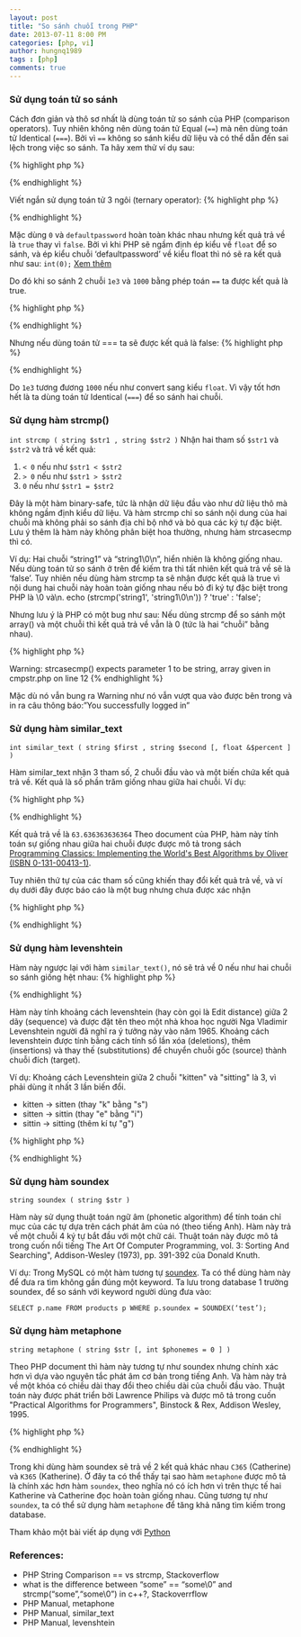 ```yaml
---
layout: post
title: "So sánh chuỗi trong PHP"
date: 2013-07-11 8:00 PM
categories: [php, vi]
author: hungnq1989
tags : [php]
comments: true
---
```

### Sử dụng toán tử so sánh 
Cách đơn giản và thô sơ nhất là dùng toán tử so sánh của PHP (comparison operators). Tuy nhiên không nên dùng toán tử Equal (`==`) mà nên dùng toán tử Identical (`===`). Bởi vì `==` không so sánh kiểu dữ liệu và có thể dẫn đến sai lệch trong việc so sánh. Ta hãy xem thử ví dụ sau: 

{% highlight php %}
<?php
  $input = 0;
  if('defaultpassword' == $input){
   echo 'true';
  } else {
   echo 'false';
  }
?>
{% endhighlight %}  

Viết ngắn sử dụng toán tử 3 ngôi (ternary operator):
{% highlight php %} 
<?php
$input = 0;
echo ('defaultpassword' == $input) ? ‘true’ : ‘false’;
?>
{% endhighlight %}  

Mặc dùng `0` và `defaultpassword` hoàn toàn khác nhau nhưng kết quả trả về là `true` thay vì `false`. Bởi vì khi PHP sẽ ngầm định ép kiểu về `float` để so sánh, và ép kiểu chuỗi ‘defaultpassword’ về kiểu float thì nó sẽ ra kết quả như sau: `int(0);` [Xem thêm](http://php.net/manual/en/language.types.type-juggling.php)

Do đó khi so sánh 2 chuỗi `1e3` và `1000` bằng phép toán `==` ta được kết quả là true. 

{% highlight php %} 
<?php
echo ('1e3' == '1000') ? 'true' : 'false';
?>
{% endhighlight %} 

Nhưng nếu dùng toán tử === ta sẽ được kết quả là false: 
{% highlight php %} 
<?php
echo ('1e3' === '1000') ? 'true' : 'false';
?>
{% endhighlight %} 

Do `1e3` tương đương `1000` nếu như convert sang kiểu `float`. Vì vậy tốt hơn hết là ta dùng toán tử Identical (`===`) để so sánh hai chuỗi.

### Sử dụng hàm strcmp() 

`int strcmp ( string $str1 , string $str2 )`
Nhận hai tham số `$str1` và `$str2` và trả về kết quả:

1. `< 0` nếu như `$str1 < $str2`
2. `> 0` nếu như `$str1 > $str2`
2. `0` nếu như `$str1 = $str2`

Đây là một hàm binary-safe, tức là nhận dữ liệu đầu vào như dữ liệu thô mà không ngầm định kiểu dữ liệu. Và hàm strcmp chỉ so sánh nội dung của hai chuỗi mà không phải so sánh địa chỉ bộ nhớ và bỏ qua các ký tự đặc biệt. Lưu ý thêm là hàm này không phân biệt hoa thường, nhưng hàm strcasecmp thì có.

Ví dụ: Hai chuỗi “string1” và “string1\0\n”, hiển nhiên là không giống nhau. Nếu dùng toán tử so sánh ở trên để kiếm tra thì tất nhiên kết quả trả về sẽ là ‘false’. Tuy nhiên nếu dùng hàm strcmp ta sẽ nhận được kết quả là true vì nội dung hai chuỗi này hoàn toàn giống nhau nếu bỏ đi ký tự đặc biệt trong PHP là \0 và\n. 
echo (strcmp('string1', 'string1\0\n')) ? 'true' : 'false';

Nhưng lưu ý là PHP có một bug  như sau:  Nếu dùng strcmp để so sánh một array() và một chuỗi thì kết quả trả về vẫn là 0 (tức là hai “chuỗi” bằng nhau).

{% highlight php %} 
<?php
$pwd = isset($_GET[‘pwd’]) ? $_GET[‘pwd’] : '';
//tương đương $pwd = array();
 if ( strcasecmp( $pwd, 'password' ) == 0 ){
      echo 'You successfully logged in.';
}
?>
Warning: strcasecmp() expects parameter 1 to be string, array given in cmpstr.php on line 12
{% endhighlight %}

Mặc dù nó vẫn bung ra Warning như nó vẫn vượt qua vào được bên trong và in ra câu thông báo:”You successfully logged in”

### Sử dụng hàm similar_text 

`int similar_text ( string $first , string $second [, float &$percent ] )`

Hàm similar_text nhận 3 tham số, 2 chuỗi đầu vào và một biến chứa kết quả trả về. Kết quả là số phần trăm giống nhau giữa hai chuỗi. Ví dụ:

{% highlight php %} 
<?php
similar_text("Hello World","Hello Hello",$percent);
echo $percent;
?>
{% endhighlight %}

Kết quả trả về là `63.636363636364` Theo document của PHP, hàm này tính toán sự giống nhau giữa hai chuỗi được được mô tả trong sách [Programming Classics: Implementing the World's Best Algorithms by Oliver (ISBN 0-131-00413-1)](http://www.amazon.com/Programming-Classics-Implementing-Worlds-Algorithms/dp/0131004131). 

Tuy nhiên thứ tự của các tham số cũng khiến thay đổi kết quả trả về, và ví dụ dưới đây được báo cáo là một bug nhưng chưa được xác nhận 

{% highlight php %} 
<?php
echo similar_text('test','wert'); // 1
echo similar_text('wert','test'); // 2 hay
$var_1 = 'PHP IS GREAT'; 
$var_2 = 'WITH MYSQL'; 

echo similar_text($var_1, $var_2); // 3
echo similar_text($var_2, $var_1); // 2
?>
{% endhighlight %}

### Sử dụng hàm levenshtein 
Hàm này ngược lại với hàm `similar_text()`, nó sẽ trả về 0 nếu như hai chuỗi so sánh giống hệt nhau:
{% highlight php %} 
<?php 
int levenshtein ( string $str1 , string $str2 )
int levenshtein ( string $str1 , string $str2 , int $cost_ins , int $cost_rep , int $cost_del ) 
?>
{% endhighlight %}

Hàm này tính khoảng cách levenshtein (hay còn gọi là Edit distance) giữa 2 dãy (sequence) và được đặt tên theo một nhà khoa học người Nga Vladimir Levenshtein người đã nghĩ ra ý tưởng này vào năm 1965. Khoảng cách levenshtein được tính bằng cách tính số lần xóa (deletions), thêm (insertions) và thay thế (substitutions) để chuyển chuỗi gốc (source) thành chuỗi đích (target).

Ví dụ: Khoảng cách Levenshtein giữa 2 chuỗi "kitten" và "sitting" là 3, vì phải dùng ít nhất 3 lần biến đổi.

* kitten -> sitten (thay "k" bằng "s") 
* sitten -> sittin (thay "e" bằng "i") 
* sittin -> sitting (thêm kí tự "g")

{% highlight php %} 
<?php 
  echo levenshtein("kitten","sitting");//3
?>
{% endhighlight %}

### Sử dụng hàm soundex
`string soundex ( string $str )` 

Hàm này sử dụng thuật toán ngữ âm (phonetic algorithm) để tính toán chỉ mục của các tự dựa trên cách phát âm của nó (theo tiếng Anh). Hàm này trả về một chuỗi 4 ký tự bắt đầu với một chữ cái. Thuật toán này được mô tả trong cuốn nổi tiếng The Art Of Computer Programming, vol. 3: Sorting And Searching", Addison-Wesley (1973), pp. 391-392 của Donald Knuth.

Ví dụ: Trong MySQL có một hàm tương tự [soundex](http://dev.mysql.com/doc/refman/5.0/en/string-functions.html#function_soundex). Ta có thể dùng hàm này để đưa ra tìm không gần đúng một keyword. Ta lưu trong database 1 trường soundex, để so sánh với keyword người dùng đưa vào:

`SELECT p.name FROM products p WHERE p.soundex = SOUNDEX(‘test’);`

### Sử dụng hàm metaphone
`string metaphone ( string $str [, int $phonemes = 0 ] )`

Theo PHP document thì hàm này tương tự như soundex nhưng chính xác hơn vì dựa vào nguyên tắc phát âm cơ bản trong tiếng Anh. Và hàm này trả về một khóa có chiều dài thay đổi theo chiều dài của chuỗi đầu vào. Thuật toán này được phát triển bởi Lawrence Philips và được mô tả trong cuốn "Practical Algorithms for Programmers", Binstock & Rex, Addison Wesley, 1995.

{% highlight php %} 
<?php 
var_dump(metaphone('Catherine'));
var_dump(metaphone('Katherine'));
//string(5) "K0RN"
//string(5) "K0RN"
?>
{% endhighlight %}

Trong khi dùng hàm soundex sẽ trả về 2 kết quả khác nhau `C365` (Catherine) và `K365` (Katherine). Ở đây ta có thể thấy tại sao hàm `metaphone` được mô tả là chính xác hơn hàm `soundex`, theo nghĩa nó có ích hơn vì trên thực tế hai Katherine và Catherine đọc hoàn toàn giống nhau. Cũng tương tự như `soundex`, ta có thể sử dụng hàm `metaphone` để tăng khả năng tìm kiếm trong database. 

Tham khảo một bài viết áp dụng với [Python](http://www.informit.com/articles/article.aspx?p=1848528)

### References:

* PHP String Comparison == vs strcmp, Stackoverflow
* what is the difference between “some” == “some\0” and strcmp(“some”,“some\0”) in c++?, Stackoverrflow
* PHP Manual, metaphone
* PHP Manual, similar_text
* PHP Manual, levenshtein